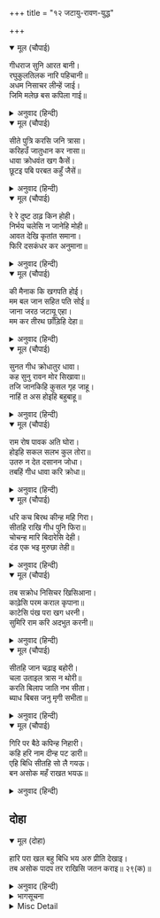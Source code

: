 +++
title = "१२ जटायु-रावण-युद्ध"

+++


<details open><summary>मूल (चौपाई)</summary>

गीधराज सुनि आरत बानी।  
रघुकुलतिलक नारि पहिचानी॥  
अधम निसाचर लीन्हें जाई।  
जिमि मलेछ बस कपिला गाई॥
</details>

<details><summary>अनुवाद (हिन्दी)</summary>

गृध्रराज जटायुने सीताजीकी दुःखभरी वाणी सुनकर पहचान लिया कि ये रघुकुलतिलक श्रीरामचन्द्रजीकी पत्नी हैं। [उसने देखा कि] नीच राक्षस इनको [बुरी तरह] लिये जा रहा है, जैसे कपिला गाय म्लेच्छके पाले पड़ गयी हो॥ ४॥
</details>

<details open><summary>मूल (चौपाई)</summary>

सीते पुत्रि करसि जनि त्रासा।  
करिहउँ जातुधान कर नासा॥  
धावा क्रोधवंत खग  कैसें।  
छूटइ पबि परबत कहुँ जैसें॥
</details>

<details><summary>अनुवाद (हिन्दी)</summary>

[वह बोला—] हे सीते पुत्री! भय मत कर। मैं इस राक्षसका नाश करूँगा। [यह कहकर] वह पक्षी क्रोधमें भरकर कैसे दौड़ा, जैसे पर्वतकी ओर वज्र छूटता हो॥ ५॥
</details>

<details open><summary>मूल (चौपाई)</summary>

रे रे दुष्ट ठाढ़ किन होही।  
निर्भय चलेसि न जानेहि मोही॥  
आवत देखि कृतांत समाना।  
फिरि दसकंधर कर अनुमाना॥
</details>

<details><summary>अनुवाद (हिन्दी)</summary>

[उसने ललकारकर कहा—] रे रे दुष्ट! खड़ा क्यों नहीं होता? निडर होकर चल दिया! मुझे तूने नहीं जाना? उसको यमराजके समान आता हुआ देखकर रावण घूमकर मनमें अनुमान करने लगा—॥ ६॥
</details>

<details open><summary>मूल (चौपाई)</summary>

की मैनाक कि खगपति होई।  
मम बल जान सहित पति सोई॥  
जाना जरठ जटायू एहा।  
मम कर तीरथ छाँड़िहि देहा॥
</details>

<details><summary>अनुवाद (हिन्दी)</summary>

यह या तो मैनाक पर्वत है या पक्षियोंका स्वामी गरुड़। पर वह (गरुड़) तो अपने स्वामी विष्णुसहित मेरे बलको जानता है! [कुछ पास आनेपर] रावणने उसे पहचान लिया [और बोला—] यह तो बूढ़ा जटायु है! यह मेरे हाथरूपी तीर्थमें शरीर छोड़ेगा॥ ७॥
</details>

<details open><summary>मूल (चौपाई)</summary>

सुनत गीध क्रोधातुर धावा।  
कह सुनु रावन मोर सिखावा॥  
तजि जानकिहि कुसल गृह जाहू।  
नाहिं त अस होइहि बहुबाहू॥
</details>

<details><summary>अनुवाद (हिन्दी)</summary>

यह सुनते ही गीध क्रोधमें भरकर बड़े वेगसे दौड़ा और बोला—रावण! मेरी सिखावन सुन। जानकीजीको छोड़कर कुशलपूर्वक अपने घर चला जा। नहीं तो हे बहुत भुजाओंवाले! ऐसा होगा कि—॥ ८॥
</details>

<details open><summary>मूल (चौपाई)</summary>

राम रोष पावक अति घोरा।  
होइहि सकल सलभ कुल तोरा॥  
उतरु न देत दसानन जोधा।  
तबहिं गीध धावा करि क्रोधा॥
</details>

<details><summary>अनुवाद (हिन्दी)</summary>

श्रीरामजीके क्रोधरूपी अत्यन्त भयानक अग्निमें तेरा सारा वंश पतिंगा [होकर भस्म] हो जायगा। योद्धा रावण कुछ उत्तर नहीं देता। तब गीध क्रोध करके दौड़ा॥ ९॥
</details>

<details open><summary>मूल (चौपाई)</summary>

धरि कच बिरथ कीन्ह महि गिरा।  
सीतहि राखि गीध पुनि फिरा॥  
चोचन्ह मारि बिदारेसि देही।  
दंड एक भइ मुरुछा तेही॥
</details>

<details><summary>अनुवाद (हिन्दी)</summary>

उसने [रावणके] बाल पकड़कर उसे रथके नीचे उतार लिया, रावण पृथ्वीपर गिर पड़ा। गीध सीताजीको एक ओर बैठाकर फिर लौटा और चोंचोंसे मार-मारकर रावणके शरीरको विदीर्ण कर डाला। इससे उसे एक घड़ीके लिये मूर्च्छा हो गयी॥ १०॥
</details>

<details open><summary>मूल (चौपाई)</summary>

तब सक्रोध निसिचर खिसिआना।  
काढ़ेसि परम कराल कृपाना॥  
काटेसि पंख परा खग धरनी।  
सुमिरि राम करि अदभुत करनी॥
</details>

<details><summary>अनुवाद (हिन्दी)</summary>

तब खिसियाये हुए रावणने क्रोधयुक्त होकर अत्यन्त भयानक कटार निकाली और उससे जटायुके पंख काट डाले। पक्षी (जटायु) श्रीरामजीकी अद्भुत लीलाका स्मरण करके पृथ्वीपर गिर पड़ा॥ ११॥
</details>

<details open><summary>मूल (चौपाई)</summary>

सीतहि जान चढ़ाइ बहोरी।  
चला उताइल त्रास न थोरी॥  
करति बिलाप जाति नभ सीता।  
ब्याध बिबस जनु मृगी सभीता॥
</details>

<details><summary>अनुवाद (हिन्दी)</summary>

सीताजीको फिर रथपर चढ़ाकर रावण बड़ी उतावलीके साथ चला, उसे भय कम न था। सीताजी आकाशमें विलाप करती हुई जा रही हैं। मानो व्याधके वशमें पड़ी हुई (जालमें फँसी हुई) कोई भयभीत हिरनी हो!॥ १२॥
</details>

<details open><summary>मूल (चौपाई)</summary>

गिरि पर बैठे कपिन्ह निहारी।  
कहि हरि नाम दीन्ह पट डारी॥  
एहि बिधि सीतहि सो लै गयऊ।  
बन असोक महँ राखत भयऊ॥
</details>

<details><summary>अनुवाद (हिन्दी)</summary>

पर्वतपर बैठे हुए बंदरोंको देखकर सीताजीने हरिनाम लेकर वस्त्र डाल दिया। इस प्रकार वह सीताजीको ले गया और उन्हें अशोकवनमें जा रखा॥ १३॥
</details>

## दोहा


<details open><summary>मूल (दोहा)</summary>

हारि परा खल बहु बिधि भय अरु प्रीति देखाइ।  
तब असोक पादप तर राखिसि जतन कराइ॥ २९(क)॥
</details>

<details><summary>अनुवाद (हिन्दी)</summary>

सीताजीको बहुत प्रकारसे भय और प्रीति दिखलाकर जब वह दुष्ट हार गया, तब उन्हें यत्न कराके (सब व्यवस्था ठीक कराके) अशोक-वृक्षके नीचे रख दिया॥ २९(क)॥
</details>

<details><summary>भागसूचना</summary>

नवाह्नपारायण, छठा विश्राम
</details>

<details><summary>Misc Detail</summary>


</details>
